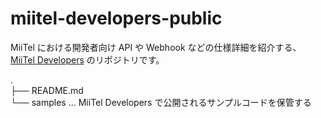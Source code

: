 # miitel-developers-public
MiiTel における開発者向け API や Webhook などの仕様詳細を紹介する、 [MiiTel Developers](https://developers.miitel.com/) のリポジトリです。

.  
├── README.md  
└── samples ... MiiTel Developers で公開されるサンプルコードを保管する  
